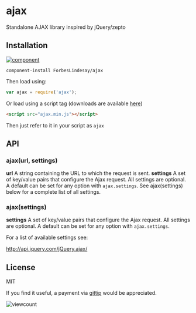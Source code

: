 ajax
====

Standalone AJAX library inspired by jQuery/zepto

## Installation

[![component](https://component.jit.su/component-badge.svg)](https://component.jit.su/refer/ForbesLindesay/ajax)

```
component-install ForbesLindesay/ajax
```

Then load using:

```JavaScript
var ajax = require('ajax');
```

Or load using a script tag (downloads are available [here](https://component.jit.su/ForbesLindesay/ajax/download))

```html
<script src="ajax.min.js"></script>
```

Then just refer to it in your script as `ajax`

## API

### ajax(url, settings)

**url** A string containing the URL to which the request is sent.
**settings** A set of key/value pairs that configure the Ajax request. All settings are optional. A default can be set for any option with `ajax.settings`. See ajax(settings) below for a complete list of all settings.

### ajax(settings)

**settings** A set of key/value pairs that configure the Ajax request. All settings are optional. A default can be set for any option with `ajax.settings`.

For a list of available settings see:

http://api.jquery.com/jQuery.ajax/

## License

  MIT

  If you find it useful, a payment via [gittip](https://www.gittip.com/ForbesLindesay) would be appreciated.

![viewcount](https://viewcount.jepso.com/count/ForbesLindesay/ajax.png)
